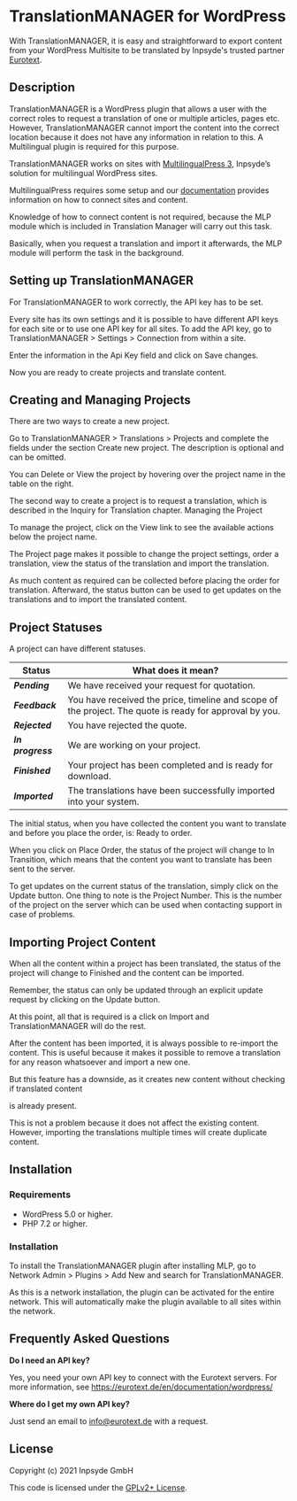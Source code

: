 
# TranslationMANAGER for WordPress
With TranslationMANAGER, it is easy and straightforward to export content from your WordPress Multisite to be translated by Inpsyde's trusted partner [Eurotext](https://eurotext.de/en/).

## Description

TranslationMANAGER is a WordPress plugin that allows a user with the correct roles to request a translation of one or multiple articles, pages etc.  However, TranslationMANAGER cannot import the content into the correct location because it does not have any information in relation to this. A Multilingual plugin is required for this purpose. 

TranslationMANAGER works on sites with [MultilingualPress 3](https://multilingualpress.org/), Inpsyde’s solution for multilingual WordPress sites.

MultilingualPress requires some setup and our [documentation](https://multilingualpress.org/docs-category/multilingualpress-3-getting-started/) provides information on how to connect sites and content.

Knowledge of how to connect content is not required, because the MLP module which is included in Translation Manager will carry out this task.

Basically, when you request a translation and import it afterwards, the MLP module will perform the task in the background.

## Setting up TranslationMANAGER

For TranslationMANAGER to work correctly, the API key has to be set.

Every site has its own settings and it is possible to have different API keys for each site or to use one API key for all sites.
To add the API key, go to TranslationMANAGER > Settings > Connection from within a site.

Enter the information in the Api Key field and click on Save changes.

Now you are ready to create projects and translate content.

## Creating and Managing Projects

There are two ways to create a new project.

Go to TranslationMANAGER > Translations > Projects and complete the fields under the section Create new project. The description is optional and can be omitted.

You can Delete or View the project by hovering over the project name in the table on the right.

The second way to create a project is to request a translation, which is described in the Inquiry for Translation chapter.
Managing the Project

To manage the project, click on the View link to see the available actions below the project name.

The Project page makes it possible to change the project settings, order a translation, view the status of the translation and import the translation.

As much content as required can be collected before placing the order for translation.
Afterward, the status button can be used to get updates on the translations and to import the translated content.

## Project Statuses

A project can have different statuses.

| Status | What does it mean? |
| --- | --- |
| ***Pending*** | We have received your request for quotation. |
| ***Feedback*** | You have received the price, timeline and scope of the project. The quote is ready for approval by you. |
| ***Rejected*** | You have rejected the quote. |
| ***In progress*** | We are working on your project. |
| ***Finished*** | Your project has been completed and is ready for download. |
| ***Imported*** | The translations have been successfully imported into your system. |

The initial status, when you have collected the content you want to translate and before you place the order, is: Ready to order.

When you click on Place Order, the status of the project will change to In Transition, which means
that the content you want to translate has been sent to the server.

To get updates on the current status of the translation, simply click on the Update button.
One thing to note is the Project Number. This is the number of the project on the server
which can be used when contacting support in case of problems.

## Importing Project Content

When all the content within a project has been translated, the status of the project will change to Finished and the content can be imported.

Remember, the status can only be updated through an explicit update request by clicking on the Update button.

At this point, all that is required is a click on Import and TranslationMANAGER will do the rest.

After the content has been imported, it is always possible to re-import the content. This is useful because it makes it possible to remove a translation for any reason whatsoever and import a new one.

But this feature has a downside, as it creates new content without checking if translated content

 is already present.

This is not a problem because it does not affect the existing content. However, importing the translations multiple times will create duplicate content.

## Installation

### Requirements

-   WordPress 5.0 or higher.
-   PHP 7.2 or higher.

### Installation

To install the TranslationMANAGER plugin after installing MLP, go to Network Admin > Plugins > Add New and search for TranslationMANAGER.

As this is a network installation, the plugin can be activated for the entire network.
This will automatically make the plugin available to all sites within the network.

## Frequently Asked Questions
**Do I need an API key?**

Yes, you need your own API key to connect with the Eurotext servers. For more information, see https://eurotext.de/en/documentation/wordpress/

**Where do I get my own API key?**

Just send an email to info@eurotext.de with a request.

## License
Copyright (c) 2021 Inpsyde GmbH

This code is licensed under the  [GPLv2+ License](https://github.com/inpsyde/multilingualpress/blob/develop/LICENSE).
